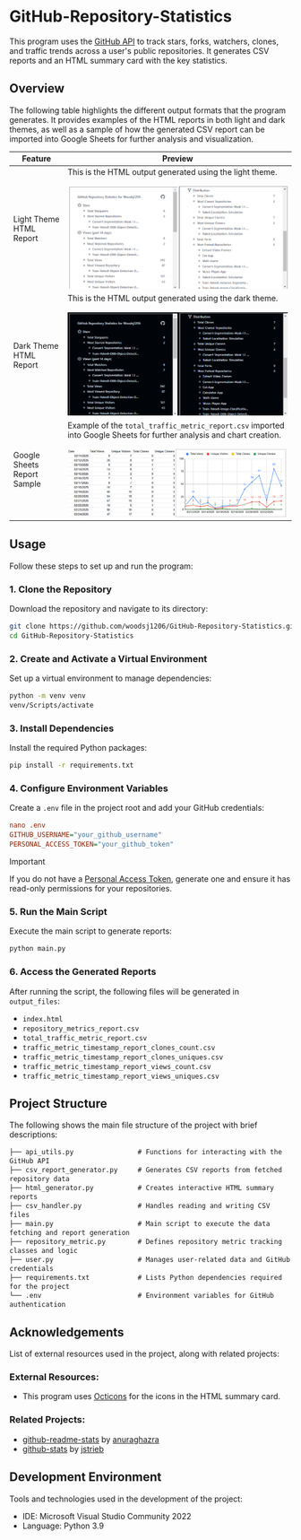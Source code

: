 # GitHub-Repository-Statistics
This program uses the [GitHub API](https://docs.github.com/en/rest) to track stars, forks, watchers, clones, and traffic trends across a user's public repositories. It generates CSV reports and an HTML summary card with the key statistics.


## Overview
The following table highlights the different output formats that the program generates. It provides examples of the HTML reports in both light and dark themes, as well as a sample of how the generated CSV report can be imported into Google Sheets for further analysis and visualization.

| Feature                                                      | Preview                                                                                                                                                                                                                                                                                           |
| ------------------------------------------------------------- | ------------------------------------------------------------------------------------------------------------------------------------------------------------------------------------------------------------------------------------------------------------------------------------------------------ |
| Light Theme HTML Report	                                                    | This is the HTML output generated using the light theme. <br/><br/>  ![Screenshot](assets/light_theme_html_generator.png) |
| Dark Theme HTML Report	          |  This is the HTML output generated using the dark theme. <br/><br/> ![Screenshot](assets/dark_theme_html_generator.png)                                |
| Google Sheets Report Sample	      |   Example of the `total_traffic_metric_report.csv` imported into Google Sheets for further analysis and chart creation. <br/><br/> ![Screenshot](assets/google_sheet_report_sample.png)

                                
## Usage
Follow these steps to set up and run the program:

### 1. Clone the Repository
Download the repository and navigate to its directory:
```bash
git clone https://github.com/woodsj1206/GitHub-Repository-Statistics.git
cd GitHub-Repository-Statistics
```

### 2. Create and Activate a Virtual Environment
Set up a virtual environment to manage dependencies:
```bash
python -m venv venv
venv/Scripts/activate
```

### 3. Install Dependencies
Install the required Python packages:
```bash
pip install -r requirements.txt
```

### 4. Configure Environment Variables
Create a `.env` file in the project root and add your GitHub credentials:
```ini
nano .env
GITHUB_USERNAME="your_github_username"
PERSONAL_ACCESS_TOKEN="your_github_token"
```
> [!IMPORTANT]
> If you do not have a [Personal Access Token](https://github.com/settings/personal-access-tokens), generate one and ensure it has read-only permissions for your repositories.

### 5. Run the Main Script
Execute the main script to generate reports:
```bash
python main.py
```

### 6. Access the Generated Reports
After running the script, the following files will be generated in `output_files`:
- `index.html` 
- `repository_metrics_report.csv`
- `total_traffic_metric_report.csv`
- `traffic_metric_timestamp_report_clones_count.csv`
- `traffic_metric_timestamp_report_clones_uniques.csv`
- `traffic_metric_timestamp_report_views_count.csv`
- `traffic_metric_timestamp_report_views_uniques.csv`


## Project Structure
The following shows the main file structure of the project with brief descriptions:
```
├── api_utils.py                # Functions for interacting with the GitHub API
├── csv_report_generator.py     # Generates CSV reports from fetched repository data
├── html_generator.py           # Creates interactive HTML summary reports
├── csv_handler.py              # Handles reading and writing CSV files
├── main.py                     # Main script to execute the data fetching and report generation
├── repository_metric.py        # Defines repository metric tracking classes and logic
├── user.py                     # Manages user-related data and GitHub credentials
├── requirements.txt            # Lists Python dependencies required for the project
└── .env                        # Environment variables for GitHub authentication      
```

## Acknowledgements
List of external resources used in the project, along with related projects:
### External Resources:
- This program uses [Octicons](https://github.com/primer/octicons) for the icons in the HTML summary card.
### Related Projects:
  - [github-readme-stats](https://github.com/anuraghazra/github-readme-stats) by [anuraghazra](https://github.com/anuraghazra)
  - [github-stats](https://github.com/jstrieb/github-stats) by [jstrieb](https://github.com/jstrieb)
## Development Environment
Tools and technologies used in the development of the project:
- IDE: Microsoft Visual Studio Community 2022 
- Language: Python 3.9
